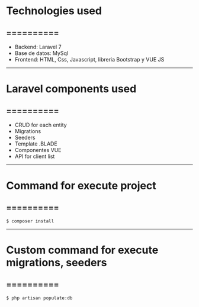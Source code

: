 # Technologies used
==========
--------------------
+ Backend: Laravel 7
+ Base de datos: MySql
+ Frontend: HTML, Css, Javascript, libreria Bootstrap y VUE JS

--------------------

# Laravel components used
==========
--------------------
+ CRUD for each entity
+ Migrations
+ Seeders
+ Template .BLADE
+ Componentes VUE
+ API for client list
--------------------
# Command for execute project
==========
--------------------
```
$ composer install
```
--------------------
# Custom command for execute migrations, seeders
==========
--------------------
```
$ php artisan populate:db
```
